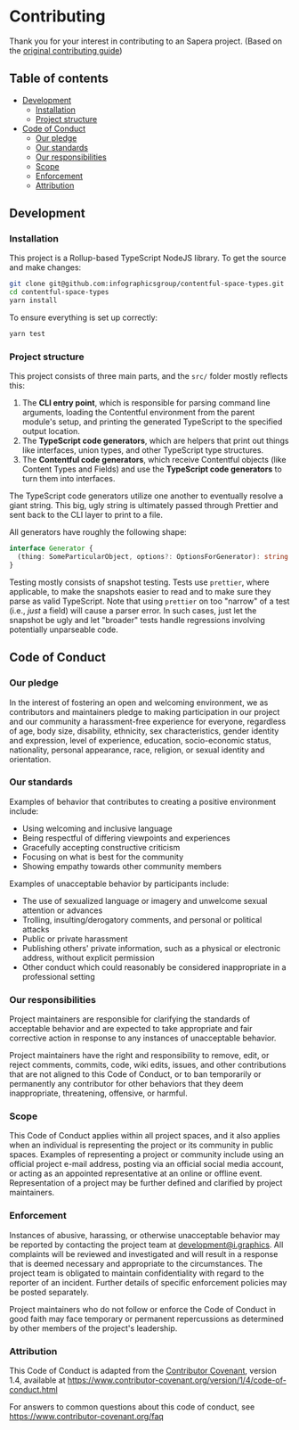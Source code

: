 # Contributing

Thank you for your interest in contributing to an Sapera project.
(Based on the [original contributing guide](https://github.com/intercom/contentful-typescript-codegen/blob/v3.0.0/CONTRIBUTING.md))

## Table of contents

- [Development](#development)
  - [Installation](#installation)
  - [Project structure](#project-structure)
- [Code of Conduct](#code-of-conduct)
  - [Our pledge](#our-pledge)
  - [Our standards](#our-standards)
  - [Our responsibilities](#our-responsibilities)
  - [Scope](#scope)
  - [Enforcement](#enforcement)
  - [Attribution](#attribution)

## Development

### Installation

This project is a Rollup-based TypeScript NodeJS library. To get the source and make changes:

```bash
git clone git@github.com:infographicsgroup/contentful-space-types.git
cd contentful-space-types
yarn install
```

To ensure everything is set up correctly:

```bash
yarn test
```

### Project structure

This project consists of three main parts, and the `src/` folder mostly reflects this:

1. The **CLI entry point**, which is responsible for parsing command line arguments, loading the
   Contentful environment from the parent module's setup, and printing the generated TypeScript to
   the specified output location.
1. The **TypeScript code generators**, which are helpers that print out things like interfaces,
   union types, and other TypeScript type structures.
1. The **Contentful code generators**, which receive Contentful objects (like Content Types and
   Fields) and use the **TypeScript code generators** to turn them into interfaces.

The TypeScript code generators utilize one another to eventually resolve a giant string. This big,
ugly string is ultimately passed through Prettier and sent back to the CLI layer to print to a file.

All generators have roughly the following shape:

```ts
interface Generator {
  (thing: SomeParticularObject, options?: OptionsForGenerator): string
}
```

Testing mostly consists of snapshot testing. Tests use `prettier`, where applicable, to make the
snapshots easier to read and to make sure they parse as valid TypeScript. Note that using `prettier`
on too "narrow" of a test (i.e., _just_ a field) will cause a parser error. In such cases, just let
the snapshot be ugly and let "broader" tests handle regressions involving potentially unparseable
code.

## Code of Conduct

### Our pledge

In the interest of fostering an open and welcoming environment, we as
contributors and maintainers pledge to making participation in our project and
our community a harassment-free experience for everyone, regardless of age, body
size, disability, ethnicity, sex characteristics, gender identity and expression,
level of experience, education, socio-economic status, nationality, personal
appearance, race, religion, or sexual identity and orientation.

### Our standards

Examples of behavior that contributes to creating a positive environment
include:

- Using welcoming and inclusive language
- Being respectful of differing viewpoints and experiences
- Gracefully accepting constructive criticism
- Focusing on what is best for the community
- Showing empathy towards other community members

Examples of unacceptable behavior by participants include:

- The use of sexualized language or imagery and unwelcome sexual attention or
  advances
- Trolling, insulting/derogatory comments, and personal or political attacks
- Public or private harassment
- Publishing others' private information, such as a physical or electronic
  address, without explicit permission
- Other conduct which could reasonably be considered inappropriate in a
  professional setting

### Our responsibilities

Project maintainers are responsible for clarifying the standards of acceptable
behavior and are expected to take appropriate and fair corrective action in
response to any instances of unacceptable behavior.

Project maintainers have the right and responsibility to remove, edit, or
reject comments, commits, code, wiki edits, issues, and other contributions
that are not aligned to this Code of Conduct, or to ban temporarily or
permanently any contributor for other behaviors that they deem inappropriate,
threatening, offensive, or harmful.

### Scope

This Code of Conduct applies within all project spaces, and it also applies when
an individual is representing the project or its community in public spaces.
Examples of representing a project or community include using an official
project e-mail address, posting via an official social media account, or acting
as an appointed representative at an online or offline event. Representation of
a project may be further defined and clarified by project maintainers.

### Enforcement

Instances of abusive, harassing, or otherwise unacceptable behavior may be
reported by contacting the project team at development@i.graphics. All
complaints will be reviewed and investigated and will result in a response that
is deemed necessary and appropriate to the circumstances. The project team is
obligated to maintain confidentiality with regard to the reporter of an incident.
Further details of specific enforcement policies may be posted separately.

Project maintainers who do not follow or enforce the Code of Conduct in good
faith may face temporary or permanent repercussions as determined by other
members of the project's leadership.

### Attribution

This Code of Conduct is adapted from the [Contributor Covenant][homepage], version 1.4,
available at https://www.contributor-covenant.org/version/1/4/code-of-conduct.html

[homepage]: https://www.contributor-covenant.org

For answers to common questions about this code of conduct, see
https://www.contributor-covenant.org/faq
